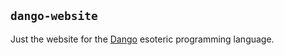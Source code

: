 
## `dango-website`

Just the website for the [Dango](https://github.com/raiseAfloppaFan3925/dango-esolang) esoteric programming language.
